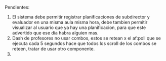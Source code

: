 Pendientes:
  1. El sistema debe permitir registrar planificaciones de subdirector y evaluador en una misma aula misma hora, debe tambien permitir visualizar al usuario que ya hay una planificacion, para que este advertido que ese dia habra alguien mas.
  1. Dash de profesores no usar combos, estos se retean x el af:poll que se ejecuta cada 5 segundos hace que todos los scroll de los combos se reteen, tratar de usar otro componente.
  1. 